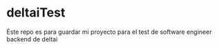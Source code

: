 # deltaiTest
Éste repo es para guardar mi proyecto para el test de software engineer backend de deltai
